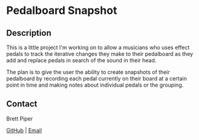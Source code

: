 # Pedalboard Snapshot

## Description

This is a little project I'm working on to allow a musicians who uses effect pedals to track the iterative changes they make to their pedalboard as they add and replace pedals in search of the sound in their head.

The plan is to give the user the ability to create snapshots of their pedalboard by recording each pedal currently on their board at a certain point in time and making notes about individual pedals or the grouping.

## Contact

Brett Piper

[GitHub](https://github.com/bpiper91) | [Email](mailto:bpiper91@gmail.com)